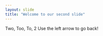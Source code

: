 ```yaml
---
layout: slide
title: "Welcome to our second slide"
---
```

Two, Too, To, 2
Use the left arrow to go back!
